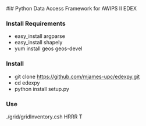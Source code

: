 #i# Python Data Access Framework for AWIPS II EDEX

### Install Requirements

* easy_install argparse
* easy_install shapely
* yum install geos geos-devel

### Install

* git clone https://github.com/mjames-upc/edexpy.git
* cd edexpy
* python install setup.py

### Use

./grid/gridInventory.csh HRRR T

